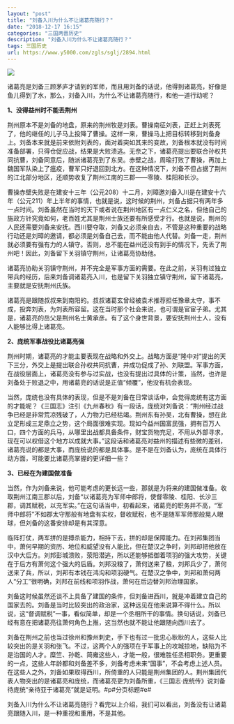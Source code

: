 ```yaml
---
layout: "post"
title: "刘备入川为什么不让诸葛亮随行？"
date: "2018-12-17 16:15"
categories: "三国两晋历史"
description: "刘备入川为什么不让诸葛亮随行？"
tags: 三国历史
url: https://www.y5000.com/zgls/sglj/2894.html
---
```






![](https://img.y5000.com/uploads/allimg/160716/4-160G6222S9133.jpg)

诸葛亮是刘备三顾茅庐才请到的军师，而且用刘备的话说，他得到诸葛亮，好像是鱼儿得到了水，那么，刘备入川，为什么不让诸葛亮随行，和他一道行动呢？

**1、没得益州时不能丢荆州**

荆州原本不是刘备的地盘，原来的荆州牧是刘表。曹操南征刘表，正赶上刘表死了，他的继任的儿子马上投降了曹操。这样一来，曹操马上把目标转移到刘备身上。刘备本来就是前来依附刘表的，面对着突如其来的变故，刘备根本就没有时间准备部署，只得仓促应战，结果是大败溃逃。无奈之下，诸葛亮提出要联合孙权共同抗曹，刘备同意后，随派诸葛亮到了东吴。赤壁之战，周瑜打败了曹操，再加上魏国军队染上了瘟疫，曹军只好退回到北方。在这种情况下，刘备不但占据了荆州的江北部分地区，还顺势收复了荆州江南的三郡——零陵、桂阳和长沙。

曹操赤壁失败是在建安十三年（公元208）十二月，刘璋邀刘备入川是在建安十六年（公元211）年上半年的事情，也就是说，这时候的荆州，刘备占据只有两年多一点时间。刘备虽然在当时的天下或者说在荆州地区有一点仁义之名，但他自己的施政方针究竟如何，老百姓尤其是荆州士族还要有所感受才行。也就是说，荆州的人民还需要刘备来安抚。西川要夺取，刘备又必须亲自去，不管是这种重要的战略行动还是刘璋的邀请，都必须是刘备自己去，而不能由他人代替。刘备一走，荆州就必须要有强有力的人镇守。否则，总不能在益州还没有到手的情况下，先丢了荆州吧！因此，刘备留下关羽镇守荆州，让诸葛亮协助他。

诸葛亮协助关羽镇守荆州，并不完全是军事方面的需要。在此之前，关羽有过独立带兵的经历，后来刘备调诸葛亮入川，也是留下关羽独立镇守荆州，留下诸葛亮，主要就是安抚荆州氏族。

诸葛亮是跟随叔叔来到南阳的。叔叔诸葛玄曾经被袁术推荐担任豫章太守，事不成，投奔刘表，为刘表所容留。这在当时那个社会来说，也可谓是官宦子弟。尤其是，诸葛亮的岳父是荆州名士黄承彦。有了这个身世背景，要安抚荆州士人，没有人能够比得上诸葛亮。

**2、庞统军事战役比诸葛亮强**

荆州时期，诸葛亮的才能主要表现在战略和外交上。战略方面是“隆中对”提出的天下三分，外交上是提出联合孙权共同抗曹，并成功促成了孙、刘联盟。军事方面，在战役层面上，诸葛亮没有参与过实战，也没有提出过具体的计策，当然，也许是刘备处于败退之中，用诸葛亮的话说是正值“倾覆”，他没有机会表现。

当然，庞统也没有具体的表现，但是不是刘备在日常谈话中，会觉得庞统有这方面的才能呢？《三国志》注引《九州春秋》有一段话，庞统对刘备说：“荆州经过战争已经是非常荒凉残破了，人力物力已经枯竭。荆州东有孙吴，北有曹操，想在此立足形成三足鼎立之势，这个局面很难实现。现如今益州国富民强，拥有百万人口，四个方面的兵马，从哪里出战都具备条件，财宝货物充足，不用从外部寻求，现在可以权借这个地方以成就大事。”这段话和诸葛亮对益州的描述有些微的差别，诸葛亮说的都是大事，而庞统说的都是具体事。是不是在刘备认为，庞统在具体行动方面，可能要比诸葛亮掌握的更详细一些？

**3、已经在为建国做准备**

当然，作为刘备来说，他可能考虑的更长远一些，那就是为将来的建国做准备。收取荆州江南三郡以后，刘备“以诸葛亮为军师中郎将，使督零陵、桂阳、长沙三郡，调其赋税，以充军实。”在这句话当中，初看起来，诸葛亮的职务并不高，“军师中郎将”不如郡太守那般有地盘有实权，督收赋税，也不是随军军师那般晃人眼球，但刘备的这番安排却是有其深意。

临阵打仗，两军拼的是搏杀能力，相持下去，拼的却是保障能力。在刘邦集团当中，萧何早期的资历、地位和威望没有人能比，但在楚汉之争时，刘邦却把他放在汉中大后方。刘邦彭城溃败，荥阳潜逃，所以还能够抵御着项羽的强大攻势，关键在于后方有萧何这个强大的后盾。刘邦没粮了，萧何送来了粮，刘邦兵少了，萧何送来了兵，所以，刘邦有本钱在鸿沟和项羽硬气。在楚汉之争中，刘邦和萧何两人“分工”很明确，刘邦在前线和项羽作战，萧何在后边替刘邦治理国家。

刘备这时候虽然还谈不上具备了建国的条件，但刘备进西川，就是冲着建立自己的国家去的。刘备是当时比较突出的政治家，这种远见在他来说算不得什么。所以说，这“督调赋税”一事，看似简单，却是一个丞相所干的事情。换句话说，刘备已经有意在把诸葛亮往萧何角色上推，这当然也就不能让他跟随向西川去了。

刘备在荆州之前也当过徐州和豫州刺史，手下也有过一批忠心耿耿的人，这些人比较突出的是关羽和张飞。不过，这两个人的强项在于军事上的攻城掠地，缺陷为不是治国的人才。糜竺、孙乾、简雍这些人，才能一般，很难胜任丞相职务。更重要的一点，这些人年龄都和刘备差不多，刘备考虑未来“国事”，不会考虑上述人员。在这些人之外，刘备如果取得西川，所倚重的人只能是荆州集团的人。荆州集团代表人物突出的是诸葛亮和庞统，而诸葛亮更为刘备所重，《三国志·庞统传》说刘备待庞统“亲待亚于诸葛亮”就是证明。#p#分页标题#e#

刘备入川为什么不让诸葛亮随行？看完以上介绍，我们可以看出，刘备没有让诸葛亮跟随入川，是一种重视和重用，不是其他。
